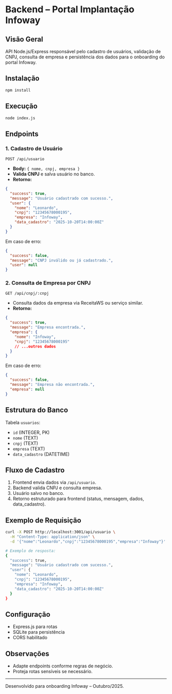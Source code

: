 # Backend – Portal Implantação Infoway

## Visão Geral
API Node.js/Express responsável pelo cadastro de usuários, validação de CNPJ, consulta de empresa e persistência dos dados para o onboarding do portal Infoway.

## Instalação
```bash
npm install
```

## Execução
```bash
node index.js
```

## Endpoints

### 1. Cadastro de Usuário
`POST /api/usuario`
- **Body:** `{ nome, cnpj, empresa }`
- **Valida CNPJ** e salva usuário no banco.
- **Retorno:**
```json
{
  "success": true,
  "message": "Usuário cadastrado com sucesso.",
  "user": {
    "nome": "Leonardo",
    "cnpj": "12345678000195",
    "empresa": "Infoway",
    "data_cadastro": "2025-10-20T14:00:00Z"
  }
}
```

Em caso de erro:
```json
{
  "success": false,
  "message": "CNPJ inválido ou já cadastrado.",
  "user": null
}
```

### 2. Consulta de Empresa por CNPJ
`GET /api/cnpj/:cnpj`
- Consulta dados da empresa via ReceitaWS ou serviço similar.
- **Retorno:**
```json
{
  "success": true,
  "message": "Empresa encontrada.",
  "empresa": {
    "nome": "Infoway",
    "cnpj": "12345678000195"
    // ...outros dados
  }
}
```

Em caso de erro:
```json
{
  "success": false,
  "message": "Empresa não encontrada.",
  "empresa": null
}
```

## Estrutura do Banco
Tabela `usuarios`:
- `id` (INTEGER, PK)
- `nome` (TEXT)
- `cnpj` (TEXT)
- `empresa` (TEXT)
- `data_cadastro` (DATETIME)

## Fluxo de Cadastro
1. Frontend envia dados via `/api/usuario`.
2. Backend valida CNPJ e consulta empresa.
3. Usuário salvo no banco.
4. Retorno estruturado para frontend (status, mensagem, dados, data_cadastro).

## Exemplo de Requisição
```bash
curl -X POST http://localhost:3001/api/usuario \
  -H "Content-Type: application/json" \
  -d '{"nome":"Leonardo","cnpj":"12345678000195","empresa":"Infoway"}'

# Exemplo de resposta:
{
  "success": true,
  "message": "Usuário cadastrado com sucesso.",
  "user": {
    "nome": "Leonardo",
    "cnpj": "12345678000195",
    "empresa": "Infoway",
    "data_cadastro": "2025-10-20T14:00:00Z"
  }
}
```

## Configuração
- Express.js para rotas
- SQLite para persistência
- CORS habilitado

## Observações
- Adapte endpoints conforme regras de negócio.
- Proteja rotas sensíveis se necessário.

---
Desenvolvido para onboarding Infoway – Outubro/2025.
